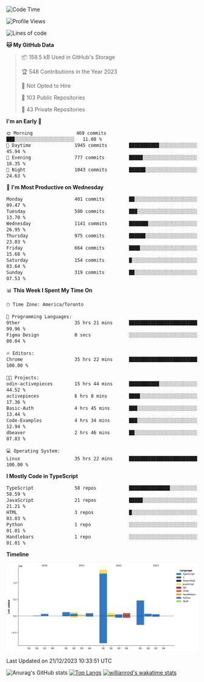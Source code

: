 <!--START_SECTION:waka-->
![Code Time](http://img.shields.io/badge/Code%20Time-948%20hrs%2047%20mins-blue)

![Profile Views](http://img.shields.io/badge/Profile%20Views-0-blue)

![Lines of code](https://img.shields.io/badge/From%20Hello%20World%20I%27ve%20Written-2.6%20million%20lines%20of%20code-blue)

**🐱 My GitHub Data** 

> 📦 158.5 kB Used in GitHub's Storage 
 > 
> 🏆 548 Contributions in the Year 2023
 > 
> 🚫 Not Opted to Hire
 > 
> 📜 103 Public Repositories 
 > 
> 🔑 43 Private Repositories 
 > 
**I'm an Early 🐤** 

```text
🌞 Morning                469 commits         ███░░░░░░░░░░░░░░░░░░░░░░   11.08 % 
🌆 Daytime                1945 commits        ███████████░░░░░░░░░░░░░░   45.94 % 
🌃 Evening                777 commits         █████░░░░░░░░░░░░░░░░░░░░   18.35 % 
🌙 Night                  1043 commits        ██████░░░░░░░░░░░░░░░░░░░   24.63 % 
```
📅 **I'm Most Productive on Wednesday** 

```text
Monday                   401 commits         ██░░░░░░░░░░░░░░░░░░░░░░░   09.47 % 
Tuesday                  580 commits         ███░░░░░░░░░░░░░░░░░░░░░░   13.70 % 
Wednesday                1141 commits        ███████░░░░░░░░░░░░░░░░░░   26.95 % 
Thursday                 975 commits         ██████░░░░░░░░░░░░░░░░░░░   23.03 % 
Friday                   664 commits         ████░░░░░░░░░░░░░░░░░░░░░   15.68 % 
Saturday                 154 commits         █░░░░░░░░░░░░░░░░░░░░░░░░   03.64 % 
Sunday                   319 commits         ██░░░░░░░░░░░░░░░░░░░░░░░   07.53 % 
```


📊 **This Week I Spent My Time On** 

```text
🕑︎ Time Zone: America/Toronto

💬 Programming Languages: 
Other                    35 hrs 21 mins      █████████████████████████   99.96 % 
Figma Design             0 secs              ░░░░░░░░░░░░░░░░░░░░░░░░░   00.04 % 

🔥 Editors: 
Chrome                   35 hrs 22 mins      █████████████████████████   100.00 % 

🐱‍💻 Projects: 
odin-activepieces        15 hrs 44 mins      ███████████░░░░░░░░░░░░░░   44.52 % 
activepieces             6 hrs 8 mins        ████░░░░░░░░░░░░░░░░░░░░░   17.36 % 
Basic-Auth               4 hrs 45 mins       ███░░░░░░░░░░░░░░░░░░░░░░   13.44 % 
Code-Examples            4 hrs 34 mins       ███░░░░░░░░░░░░░░░░░░░░░░   12.94 % 
dbeaver                  2 hrs 46 mins       ██░░░░░░░░░░░░░░░░░░░░░░░   07.83 % 

💻 Operating System: 
Linux                    35 hrs 22 mins      █████████████████████████   100.00 % 
```

**I Mostly Code in TypeScript** 

```text
TypeScript               58 repos            ███████████████░░░░░░░░░░   58.59 % 
JavaScript               21 repos            █████░░░░░░░░░░░░░░░░░░░░   21.21 % 
HTML                     3 repos             █░░░░░░░░░░░░░░░░░░░░░░░░   03.03 % 
Python                   1 repo              ░░░░░░░░░░░░░░░░░░░░░░░░░   01.01 % 
Handlebars               1 repo              ░░░░░░░░░░░░░░░░░░░░░░░░░   01.01 % 
```



**Timeline**

![Lines of Code chart](https://raw.githubusercontent.com/wise-introvert/wise-introvert/master/assets/bar_graph.png)


 Last Updated on 21/12/2023 10:33:51 UTC
<!--END_SECTION:waka-->

![Anurag's GitHub stats](https://github-readme-stats.vercel.app/api?username=wise-introvert&count_private=true&show_icons=true)
[![Top Langs](https://github-readme-stats.vercel.app/api/top-langs/?username=wise-introvert&langs_count=10)](https://github.com/anuraghazra/github-readme-stats)
[![willianrod's wakatime stats](https://github-readme-stats.vercel.app/api/wakatime?username=wiseintrovert)](https://github.com/anuraghazra/github-readme-stats)

